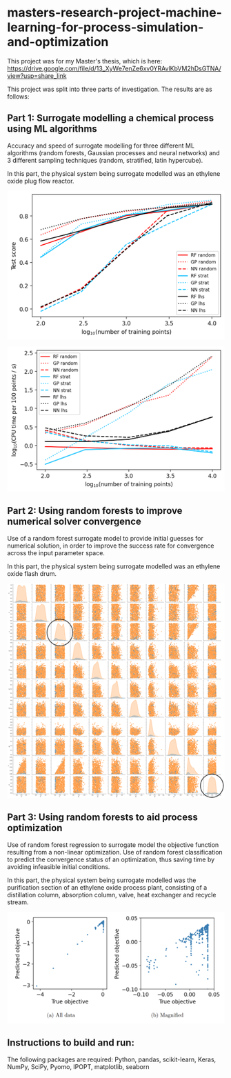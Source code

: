 # masters-research-project-machine-learning-for-process-simulation-and-optimization

This project was for my Master's thesis, which is here: https://drive.google.com/file/d/13_XyWe7enZe6xv0YRAvlKbVM2hDsGTNA/view?usp=share_link

This project was split into three parts of investigation. The results are as follows:

## Part 1: Surrogate modelling a chemical process using ML algorithms

Accuracy and speed of surrogate modelling for three different ML algorithms (random forests, Gaussian processes and neural networks) and 3 different sampling techniques (random, stratified, latin hypercube).

In this part, the physical system being surrogate modelled was an ethylene oxide plug flow reactor.

![Surrogate modelling accuracy](images/part1_scores.png)

![Surrogate modelling speed](images/part1_times.png)

## Part 2: Using random forests to improve numerical solver convergence

Use of a random forest surrogate model to provide initial guesses for numerical solution, in order to improve the success rate for convergence across the input parameter space.

In this part, the physical system being surrogate modelled was an ethylene oxide flash drum.

![Numerical convergence](images/part2.png)

## Part 3: Using random forests to aid process optimization

Use of random forest regression to surrogate model the objective function resulting from a non-linear optimization. Use of random forest classification to predict the convergence status of an optimization, thus saving time by avoiding infeasible initial conditions.

In this part, the physical system being surrogate modelled was the purification section of an ethylene oxide process plant, consisting of a distillation column, absorption column, valve, heat exchanger and recycle stream.

![Optimization](images/part3.png)

## Instructions to build and run:

The following packages are required: Python, pandas, scikit-learn, Keras, NumPy, SciPy, Pyomo, IPOPT, matplotlib, seaborn

